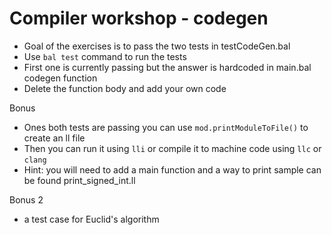 Compiler workshop - codegen
===========================

* Goal of the exercises is to pass the two tests in testCodeGen.bal
* Use `bal test` command to run the tests
* First one is currently passing but the answer is hardcoded in main.bal codegen function
* Delete the function body and add your own code

Bonus
* Ones both tests are passing you can use `mod.printModuleToFile()` to create an ll file
* Then you can run it using `lli` or compile it to machine code using `llc` or `clang`
* Hint: you will need to add a main function and a way to print sample can be found print_signed_int.ll


Bonus 2
* a test case for Euclid's algorithm
